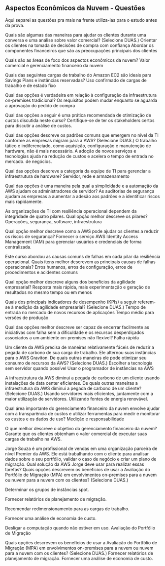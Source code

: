 ## Aspectos Econômicos da Nuvem - Questões

Aqui separei as questões pra mais na frente utiliza-las para o estudo antes da prova.

Quais são algumas das maneiras para ajudar os clientes durante uma conversa e uma análise sobre valor comercial?  (Selecione DUAS.)
Orientar os clientes na tomada de decisões de compra com confiança 
Abordar os componentes financeiros que são as preocupações principais dos clientes 

Quais são as áreas de foco dos aspectos econômicos da nuvem? 
Valor comercial e gerenciamento financeiro da nuvem 

Quais das seguintes cargas de trabalho do Amazon EC2 são ideais para Savings Plans e instâncias reservadas? 
Uso confirmado de cargas de trabalho e de estado fixo 

Qual das opções é verdadeira em relação à configuração da infraestrutura on-premises tradicional? 
Os requisitos podem mudar enquanto se aguarda a aprovação do pedido de compra 

Qual das opções a seguir é uma prática recomendada de otimização de custos discutida neste curso? 
Certifique-se de ter os stakeholders certos para discutir a análise de custos. 

Qual das opções descreve os padrões comuns que emergem no nível da TI conforme as empresas migram para a AWS? (Selecione DUAS.) 
O trabalho tático e indiferenciado, como aquisição, configuração e manutenção de hardware, não é mais necessário. 
A adoção de novos serviços e tecnologias ajuda na redução de custos e acelera o tempo de entrada no mercado. 
de negócios.

Qual das opções descreve a categoria da equipe de TI para gerenciar a infraestrutura de hardware? 
Servidor, rede e armazenamento

Qual das opções é uma maneira pela qual a simplicidade e a automação da AWS ajudam os administradores de servidor? 
As auditorias de segurança ajudam as empresas a aumentar a adesão aos padrões e a identificar riscos mais rapidamente.

As organizações de TI com resiliência operacional dependem da integridade de quatro pilares. Qual opção melhor descreve os pilares? 
Operações, segurança, software, infraestrutura

Qual opção melhor descreve como a AWS pode ajudar os clientes a reduzir os riscos de segurança?
Fornecer o serviço AWS Identity Access Management (IAM) para gerenciar usuários e credenciais de forma centralizada.

Este curso abordou as causas comuns de falhas em cada pilar da resiliência operacional. Quais itens melhor descrevem as principais causas de falhas operacionais?
Erros humanos, erros de configuração, erros de procedimentos e acidentes comuns

Qual opção melhor descreve alguns dos benefícios da agilidade empresarial? 
Resposta mais rápida, mais experimentação e geração de resultados no mesmo tempo ou em menos

Quais dos principais indicadores de desempenho (KPIs) a seguir referem-se à medição da agilidade empresarial? (Selecione DUAS.)
Tempo de entrada no mercado de novos recursos de aplicações 
Tempo médio para versões de produção

Qual das opções melhor descreve ser capaz de encerrar facilmente as iniciativas com falha sem a dificuldade e os recursos desperdiçados associados a um ambiente on-premises não flexível? 
Falha rápida

Um cliente da AWS precisa de maneiras relativamente fáceis de reduzir a pegada de carbono de sua carga de trabalho. Ele alternou suas instâncias para o AWS Graviton. De quais outras maneiras ele pode otimizar seu consumo de recursos da AWS? (Selecione DUAS.) 
Escolher a tecnologia sem servidor quando possível
Usar o programador de instâncias na AWS

A infraestrutura da AWS diminui a pegada de carbono de um cliente usando instalações de data center eficientes. De quais outras maneiras a infraestrutura da AWS diminui a pegada de carbono de um cliente? (Selecione DUAS.) 
Usando servidores mais eficientes, juntamente com a maior utilização de servidores.
Utilizando fontes de energia renovável.

Qual área importante do gerenciamento financeiro da nuvem envolve ajudar com a transparência de custos e utilizar ferramentas para medir e monitorar os custos e os dados de uso? 
Medição e responsabilidade

O que melhor descreve o objetivo do gerenciamento financeiro da nuvem? 
Garante que os clientes obtenham o valor comercial de executar suas cargas de trabalho na AWS.

Jorge Souza é um profissional de vendas em uma organização parceira de nível Premier da AWS. Ele está trabalhando com o cliente para analisar dados sobre o seu portfólio, validar o caso de negócio e criar um plano de migração.  Qual solução da AWS Jorge deve usar para realizar essas tarefas? Quais opções descrevem os benefícios de usar a Avaliação do Portfólio de Migração (MPA) em envolvimentos on-premises para a nuvem ou nuvem para a nuvem com os clientes? (Selecione DUAS.)

Determinar os grupos de instâncias spot.

Fornecer relatórios de planejamento de migração.

Recomendar redimensionamento para as cargas de trabalho. 

Fornecer uma análise de economia de custo.

Desligar a computação quando não estiver em uso.
Avaliação do Portfólio de Migração 

Quais opções descrevem os benefícios de usar a Avaliação do Portfólio de Migração (MPA) em envolvimentos on-premises para a nuvem ou nuvem para a nuvem com os clientes? (Selecione DUAS.)
Fornecer relatórios de planejamento de migração.
Fornecer uma análise de economia de custo.
